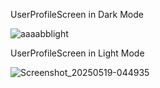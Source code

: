 UserProfileScreen in Dark Mode

![aaaabblight](https://github.com/user-attachments/assets/35e5ba79-2dd3-4aa2-a568-5542840551fd)

UserProfileScreen in Light Mode

![Screenshot_20250519-044935](https://github.com/user-attachments/assets/2b3c4c3d-d26d-4bab-a834-509752e2411c)
